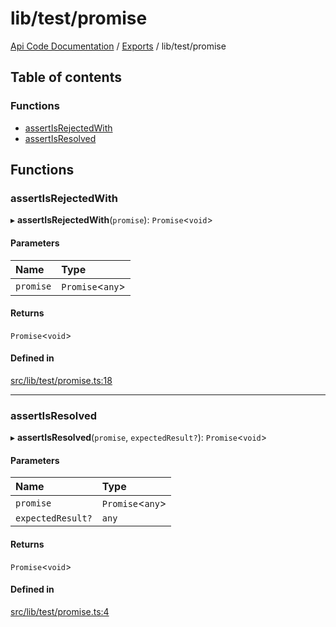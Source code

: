 # lib/test/promise
 
[Api Code Documentation](../README.md) / [Exports](../modules.md) / lib/test/promise

## Table of contents

### Functions

- [assertIsRejectedWith](lib_test_promise.md#assertisrejectedwith)
- [assertIsResolved](lib_test_promise.md#assertisresolved)

## Functions

### assertIsRejectedWith

▸ **assertIsRejectedWith**(`promise`): `Promise`<`void`\>

#### Parameters

| Name | Type |
| :------ | :------ |
| `promise` | `Promise`<`any`\> |

#### Returns

`Promise`<`void`\>

#### Defined in

[src/lib/test/promise.ts:18](https://github.com/openkfw/TruBudget/blob/f6ee764/api/src/lib/test/promise.ts#L18)

___

### assertIsResolved

▸ **assertIsResolved**(`promise`, `expectedResult?`): `Promise`<`void`\>

#### Parameters

| Name | Type |
| :------ | :------ |
| `promise` | `Promise`<`any`\> |
| `expectedResult?` | `any` |

#### Returns

`Promise`<`void`\>

#### Defined in

[src/lib/test/promise.ts:4](https://github.com/openkfw/TruBudget/blob/f6ee764/api/src/lib/test/promise.ts#L4)
